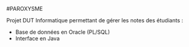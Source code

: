 #PAROXYSME

Projet DUT Informatique permettant de gérer les notes des étudiants :

- Base de données en Oracle (PL/SQL)
- Interface en Java

